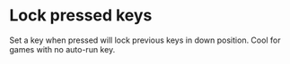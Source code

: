 # Lock pressed keys
 Set a key when pressed will lock previous keys in down position. Cool for games with no auto-run key.
